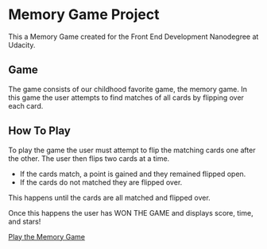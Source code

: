 # Memory Game Project
This a Memory Game created for the Front End Development Nanodegree at Udacity.

## Game
The game consists of our childhood favorite game, the memory game. In this game the user attempts to find matches of all cards by flipping over each card.

## How To Play
To play the game the user must attempt to flip the matching cards one after the other. The user then flips two cards at a time.
* If the cards match, a point is gained and they remained flipped open.
* If the cards do not matched they are flipped over.

This happens until the cards are all matched and flipped over.

Once this happens the user has WON THE GAME and displays score, time, and stars!

[Play the Memory Game](https://michelle570.github.io/fend-project-memory-game/)
